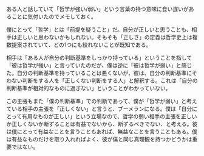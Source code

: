 
ある人と話していて「哲学が強い/弱い」という言葉の持つ意味に食い違いがあることに気付いたのでメモしておく。

僕にとって「哲学」とは「前提を疑うこと」だ。自分が正しいと思うことも、相手は正しいと思わないかもしれない。そもそも「正しさ」の定義は哲学史上は複数提案されていて、どの1つにも絞れないことが既知である。

相手は「ある人が自分の判断基準をしっかり持っている」ということを指して「彼は哲学が強い」と言っていたのだが、僕は逆に「彼は哲学が弱い」と感じた。自分の判断基準を持っていることは悪くないが、彼は、自分の判断基準にそわない判断をする人を「正しくない判断をする人」と解釈する。これは「自分の判断基準が相対的なものに過ぎない」ということがわかっていない。

この主張もまた「僕の判断基準」での判断であって、僕が「哲学が弱い」と考えている相手の主張を「正しくない」と言うと、ブーメランになる。僕は「自分にとって有用なものが正しい」という立場なので、哲学の弱い相手の主張を正しいか正しくないか断ずることは有益でないから、断ずるべきでない、と考える。彼は僕にとって有益なことを言うこともあれば、無益なことを言うこともある。僕は有益なものだけを取り入れればよく、彼が僕と同じ真理観を持つかどうかは重要ではない。
